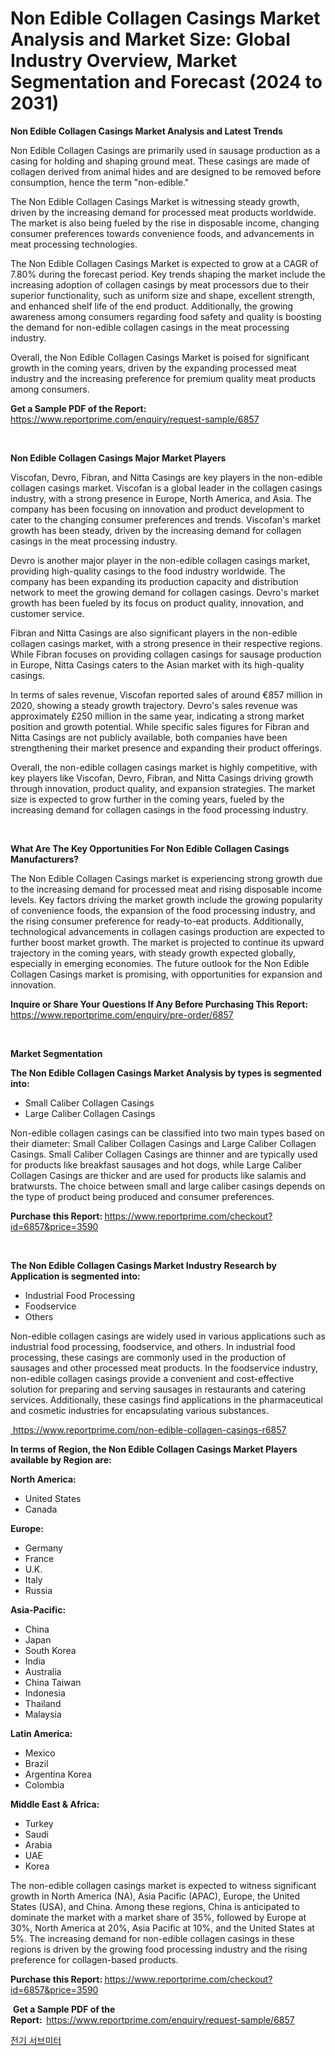 <p><h1>Non Edible Collagen Casings Market Analysis and Market Size: Global Industry Overview, Market Segmentation and Forecast (2024 to 2031)</h1></p><p><strong>Non Edible Collagen Casings Market Analysis and Latest Trends</strong></p>
<p><p>Non Edible Collagen Casings are primarily used in sausage production as a casing for holding and shaping ground meat. These casings are made of collagen derived from animal hides and are designed to be removed before consumption, hence the term "non-edible."</p><p>The Non Edible Collagen Casings Market is witnessing steady growth, driven by the increasing demand for processed meat products worldwide. The market is also being fueled by the rise in disposable income, changing consumer preferences towards convenience foods, and advancements in meat processing technologies.</p><p>The Non Edible Collagen Casings Market is expected to grow at a CAGR of 7.80% during the forecast period. Key trends shaping the market include the increasing adoption of collagen casings by meat processors due to their superior functionality, such as uniform size and shape, excellent strength, and enhanced shelf life of the end product. Additionally, the growing awareness among consumers regarding food safety and quality is boosting the demand for non-edible collagen casings in the meat processing industry.</p><p>Overall, the Non Edible Collagen Casings Market is poised for significant growth in the coming years, driven by the expanding processed meat industry and the increasing preference for premium quality meat products among consumers.</p></p>
<p><strong>Get a Sample PDF of the Report:&nbsp;</strong> <a href="https://www.reportprime.com/enquiry/request-sample/6857">https://www.reportprime.com/enquiry/request-sample/6857</a></p>
<p>&nbsp;</p>
<p><strong>Non Edible Collagen Casings Major Market Players</strong></p>
<p><p>Viscofan, Devro, Fibran, and Nitta Casings are key players in the non-edible collagen casings market. Viscofan is a global leader in the collagen casings industry, with a strong presence in Europe, North America, and Asia. The company has been focusing on innovation and product development to cater to the changing consumer preferences and trends. Viscofan's market growth has been steady, driven by the increasing demand for collagen casings in the meat processing industry.</p><p>Devro is another major player in the non-edible collagen casings market, providing high-quality casings to the food industry worldwide. The company has been expanding its production capacity and distribution network to meet the growing demand for collagen casings. Devro's market growth has been fueled by its focus on product quality, innovation, and customer service.</p><p>Fibran and Nitta Casings are also significant players in the non-edible collagen casings market, with a strong presence in their respective regions. While Fibran focuses on providing collagen casings for sausage production in Europe, Nitta Casings caters to the Asian market with its high-quality casings.</p><p>In terms of sales revenue, Viscofan reported sales of around €857 million in 2020, showing a steady growth trajectory. Devro's sales revenue was approximately £250 million in the same year, indicating a strong market position and growth potential. While specific sales figures for Fibran and Nitta Casings are not publicly available, both companies have been strengthening their market presence and expanding their product offerings.</p><p>Overall, the non-edible collagen casings market is highly competitive, with key players like Viscofan, Devro, Fibran, and Nitta Casings driving growth through innovation, product quality, and expansion strategies. The market size is expected to grow further in the coming years, fueled by the increasing demand for collagen casings in the food processing industry.</p></p>
<p>&nbsp;</p>
<p><strong>What Are The Key Opportunities For Non Edible Collagen Casings Manufacturers?</strong></p>
<p><p>The Non Edible Collagen Casings market is experiencing strong growth due to the increasing demand for processed meat and rising disposable income levels. Key factors driving the market growth include the growing popularity of convenience foods, the expansion of the food processing industry, and the rising consumer preference for ready-to-eat products. Additionally, technological advancements in collagen casings production are expected to further boost market growth. The market is projected to continue its upward trajectory in the coming years, with steady growth expected globally, especially in emerging economies. The future outlook for the Non Edible Collagen Casings market is promising, with opportunities for expansion and innovation.</p></p>
<p><strong>Inquire or Share Your Questions If Any Before Purchasing This Report:</strong> <a href="https://www.reportprime.com/enquiry/pre-order/6857">https://www.reportprime.com/enquiry/pre-order/6857</a></p>
<p>&nbsp;</p>
<p><strong>Market Segmentation</strong></p>
<p><strong>The Non Edible Collagen Casings Market Analysis by types is segmented into:</strong></p>
<p><ul><li>Small Caliber Collagen Casings</li><li>Large Caliber Collagen Casings</li></ul></p>
<p><p>Non-edible collagen casings can be classified into two main types based on their diameter: Small Caliber Collagen Casings and Large Caliber Collagen Casings. Small Caliber Collagen Casings are thinner and are typically used for products like breakfast sausages and hot dogs, while Large Caliber Collagen Casings are thicker and are used for products like salamis and bratwursts. The choice between small and large caliber casings depends on the type of product being produced and consumer preferences.</p></p>
<p><strong>Purchase this Report:&nbsp;</strong><a href="https://www.reportprime.com/checkout?id=6857&price=3590">https://www.reportprime.com/checkout?id=6857&price=3590</a></p>
<p>&nbsp;</p>
<p><strong>The Non Edible Collagen Casings Market Industry Research by Application is segmented into:</strong></p>
<p><ul><li>Industrial Food Processing</li><li>Foodservice</li><li>Others</li></ul></p>
<p><p>Non-edible collagen casings are widely used in various applications such as industrial food processing, foodservice, and others. In industrial food processing, these casings are commonly used in the production of sausages and other processed meat products. In the foodservice industry, non-edible collagen casings provide a convenient and cost-effective solution for preparing and serving sausages in restaurants and catering services. Additionally, these casings find applications in the pharmaceutical and cosmetic industries for encapsulating various substances.</p></p>
<p><a href="https://www.reportprime.com/non-edible-collagen-casings-r6857">&nbsp;https://www.reportprime.com/non-edible-collagen-casings-r6857</a></p>
<p><strong>In terms of Region, the Non Edible Collagen Casings Market Players available by Region are:</strong></p>
<p>
    <p> <strong> North America: </strong>
        <ul>
            <li>United States</li>
            <li>Canada</li>
        </ul>
        </p> 
    <p> <strong> Europe: </strong>
        <ul>
            <li>Germany</li>
            <li>France</li>
            <li>U.K.</li>
            <li>Italy</li>
            <li>Russia</li>
        </ul>
        </p> 
    <p> <strong> Asia-Pacific: </strong>
        <ul>
            <li>China</li>
            <li>Japan</li>
            <li>South Korea</li>
            <li>India</li>
            <li>Australia</li>
            <li>China Taiwan</li>
            <li>Indonesia</li>
            <li>Thailand</li>
            <li>Malaysia</li>
        </ul>
        </p> 
    <p> <strong> Latin America: </strong>
        <ul>
            <li>Mexico</li>
            <li>Brazil</li>
            <li>Argentina Korea</li>
            <li>Colombia</li>
        </ul>
        </p> 
    <p> <strong> Middle East & Africa: </strong>
        <ul>
            <li>Turkey</li>
            <li>Saudi</li>
            <li>Arabia</li>
            <li>UAE</li>
            <li>Korea</li>
        </ul>
    </p>
    </p>
<p><p>The non-edible collagen casings market is expected to witness significant growth in North America (NA), Asia Pacific (APAC), Europe, the United States (USA), and China. Among these regions, China is anticipated to dominate the market with a market share of 35%, followed by Europe at 30%, North America at 20%, Asia Pacific at 10%, and the United States at 5%. The increasing demand for non-edible collagen casings in these regions is driven by the growing food processing industry and the rising preference for collagen-based products.</p></p>
<p><strong>Purchase this Report: </strong><a href="https://www.reportprime.com/checkout?id=6857&price=3590">https://www.reportprime.com/checkout?id=6857&price=3590</a></p>
<p>&nbsp;<strong>Get a Sample PDF of the Report:&nbsp;&nbsp;</strong><a href="https://www.reportprime.com/enquiry/request-sample/6857">https://www.reportprime.com/enquiry/request-sample/6857</a></p>
<p><strong></strong></p>
<p><p><a href="https://github.com/laholand/Market-Research-Report-List-3/blob/main/455125318387.md">전기 서브미터</a></p></p>